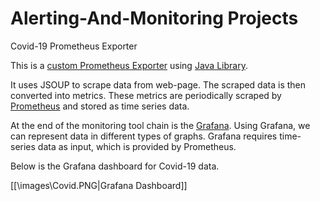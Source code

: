 # Alerting-And-Monitoring Projects

Covid-19 Prometheus Exporter

This is a [custom Prometheus Exporter](https://prometheus.io/docs/instrumenting/writing_exporters/) using [Java Library](https://github.com/prometheus/client_java).

It uses JSOUP to scrape data from web-page. The scraped data is then converted into metrics. These metrics are periodically scraped by [Prometheus](https://prometheus.io/) and stored as time series data.

At the end of the monitoring tool chain is the [Grafana](https://grafana.com/). Using Grafana, we can represent data in different types of graphs. Grafana requires time-series data as input, which is provided by Prometheus.

Below is the Grafana dashboard for Covid-19 data.

[[\images\Covid.PNG|Grafana Dashboard]]

